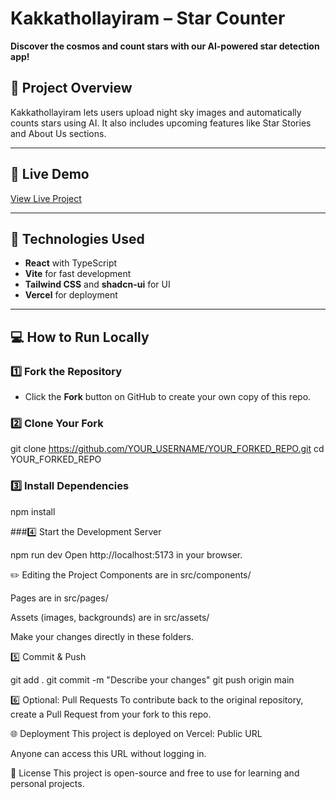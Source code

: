 
# Kakkathollayiram – Star Counter

**Discover the cosmos and count stars with our AI-powered star detection app!**

## 🔹 Project Overview

Kakkathollayiram lets users upload night sky images and automatically counts stars using AI.
It also includes upcoming features like Star Stories and About Us sections.

---

## 🔹 Live Demo

[View Live Project](https://kakkathollayiram-y197.vercel.app/)

---

## 🔹 Technologies Used

* **React** with TypeScript
* **Vite** for fast development
* **Tailwind CSS** and **shadcn-ui** for UI
* **Vercel** for deployment

---

## 💻 How to Run Locally

### 1️⃣ Fork the Repository

- Click the **Fork** button on GitHub to create your own copy of this repo.

### 2️⃣ Clone Your Fork

git clone https://github.com/YOUR_USERNAME/YOUR_FORKED_REPO.git
cd YOUR_FORKED_REPO

### 3️⃣ Install Dependencies

npm install

###4️⃣ Start the Development Server

npm run dev
Open http://localhost:5173 in your browser.

✏️ Editing the Project
Components are in src/components/

Pages are in src/pages/

Assets (images, backgrounds) are in src/assets/

Make your changes directly in these folders.

5️⃣ Commit & Push

git add .
git commit -m "Describe your changes"
git push origin main

6️⃣ Optional: Pull Requests
To contribute back to the original repository, create a Pull Request from your fork to this repo.

🌐 Deployment
This project is deployed on Vercel: Public URL

Anyone can access this URL without logging in.

📜 License
This project is open-source and free to use for learning and personal projects.
